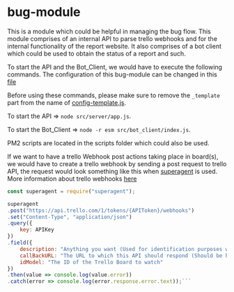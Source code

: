 # bug-module

This is a module which could be helpful in managing the bug flow. This module comprises of an internal API to parse trello webhooks and for the internal functionality of the report website. It also comprises of a bot client which could be used to obtain the status of a report and such.

To start the API and the Bot_Client, we would have to execute the following commands. The configuration of this bug-module can be changed in this [file](https://git.dyno.sh/Santhosh-Annamalai/bug-module/blob/master/configs/mandatory_configuration_files/config_template.js)

Before using these commands, please make sure to remove the `_template` part from the name of [config-template.js](https://git.dyno.sh/Santhosh-Annamalai/bug-module/blob/master/configs/mandatory_configuration_files/config_template.js).

To start the API => `node src/server/app.js`.

To start the Bot_Client => `node -r esm src/bot_client/index.js`.

PM2 scripts are located in the scripts folder which could also be used.

If we want to have a trello Webhook post actions taking place in board(s), we would have to create a trello webhook by sending a post request to trello API, the request would look something like this when [superagent](http://visionmedia.github.io/superagent) is used. More information about trello webhooks [here](https://developers.trello.com/page/webhooks)

```js
const superagent = require("superagent");

superagent
.post("https://api.trello.com/1/tokens/{APIToken}/webhooks")
.set("Content-Type", "application/json")
.query({
    key: APIKey
})
.field({
    description: "Anything you want (Used for identification purposes when you view the details of a Webhook. More info about it here: https://developers.trello.com/v1.0/reference#webhook-object-1",
    callBackURL: "The URL to which this API should respond (Should be https://{domain}/webhookparser in our case)",
    idModel: "The ID of the Trello Board to watch"
})
.then(value => console.log(value.error))
.catch(error => console.log(error.response.error.text));```